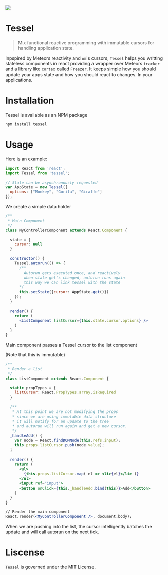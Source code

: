 ![](https://travis-ci.org/aitoroses/Tessel.svg?branch=master)

# Tessel

> Mix functional reactive programming with immutable cursors for handling application state. 

Inpspired by Meteors reactivity and `om`'s cursors, `Tessel` helps you writting stateless components in react providing a wrapper 
over Meteors `tracker` and a library like `cortex` called `Freezer`. It keeps simple how you should update your apps state and how you should
react to changes. In your applications.

# Installation
Tessel is available as an NPM package

`npm install tessel`

# Usage
Here is an example:

```jsx
import React from 'react';
import Tessel from 'tessel';

// State can be asynchronously requested
var AppState = new Tessel({
  options: ["Monkey", "Gorila", "Giraffe"]
});

```

We create a simple data holder

```jsx
/**
 * Main Component
 */
class MyControllerComponent extends React.Component {

  state = {
    cursor: null
  }

  constructor() {
    Tessel.autorun(() => {
      /**
        Autorun gets executed once, and reactively
        when state get's changed, autorun runs again
        this way we can link tessel with the state
      */
      this.setState({cursor: AppState.get()})
    });
  }
  
  render() {
    return (
      <ListComponent listCursor={this.state.cursor.options} /> 
    )
  }
}
```

Main component passes a Tessel cursor to the list component

(Note that this is immutable) 

```jsx
/**
 * Render a list
 */
class ListComponent extends React.Component {

  static propTypes = {
    listCursor: React.PropTypes.array.isRequired
  }
  
  /**
   * At this point we are not modifying the props
   * since we are using immutable data structure
   * it will notify for an update to the tree
   * and autorun will run again and get a new cursor.
   */
  _handleAdd() {
    var node = React.findDOMNode(this.refs.input);
    this.props.listCursor.push(node.value);
  }
 
  render() {
    return (
      <ul>
        {this.props.listCursor.map( el => <li>{el}</li> )}
      </ul>
      <input ref="input">
      <button onClick={this._handleAdd.bind(this)}>Add</button>
    )
  }
}

// Render the main component
React.render(<MyControllerComponent />, document.body);
```

When we are pushing into the list, the cursor intelligently batches the update and will call autorun on the next tick.

# Liscense
`Tessel` is governed under the MIT License.
